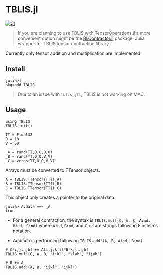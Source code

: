 # TBLIS.jl
[![CI](https://github.com/FermiQC/TBLIS.jl/actions/workflows/CI.yml/badge.svg)](https://github.com/FermiQC/TBLIS.jl/actions/workflows/CI.yml)


> If you are planning to use TBLIS with TensorOperations.jl a more convenient option might be the [BliContractor.jl](https://github.com/xrq-phys/BliContractor.jl) package.
Julia wrapper for TBLIS tensor contraction library.

Currently only tensor addition and multiplication are implemented.

## Install
```
julia>]
pkg>add TBLIS
```

> Due to an issue with `tblis_jll`, TBLIS is not working on MAC.

## Usage
```
using TBLIS
TBLIS.init()

TT = Float32
O = 10
V = 50

_A = rand(TT,O,O,O,O)
_B = rand(TT,O,O,V,V)
_C = zeros(TT,O,O,V,V)
```
Arrays must be converted to TTensor objects. 
```
A = TBLIS.TTensor{TT}(_A)
B = TBLIS.TTensor{TT}(_B)
C = TBLIS.TTensor{TT}(_C)
```
This object only creates a pointer to the original data.
```
julia> A.data === _A
true
```
* For a general contraction, the syntax is `TBLIS.mul!(C, A, B, Aind, Bind, Cind)`
where `Aind`, `Bind`, and `Cind` are strings following Einstein's notation.

* Addition is performing following `TBLIS.add!(A, B, Aind, Bind)`. 
```
# C[i,j,a,b] += A[i,j,k,l]*B[k,l,a,b]
TBLIS.mul!(C, A, B, "ijkl", "klab", "ijab")

# B += A
TBLIS.add!(A, B, "ijkl", "ijkl")
```
